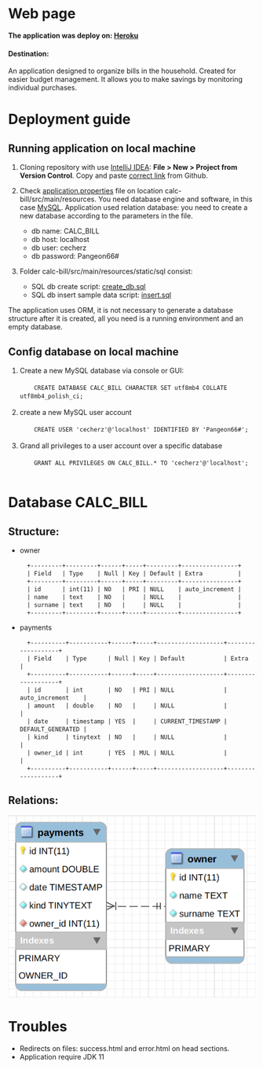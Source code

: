 # Web page
<strong>The application was deploy on: <a href="https://calc-bill.herokuapp.com/">Heroku</a></strong>

#### Destination:

An application designed to organize bills in the household. Created for easier budget management. 
It allows you to make savings by monitoring individual purchases.

# Deployment guide

## Running application on local machine
1. Cloning repository with use [IntelliJ IDEA](https://www.jetbrains.com/idea/download/#section=linux):
<strong>File > New > Project from Version Control</strong>. Copy and paste [correct link](https://github.com/pangeon/calc-bill.git) from Github.

2. Check [application.properties](https://github.com/pangeon/calc-bill/blob/master/src/main/resources/application.properties) 
file on location calc-bill/src/main/resources. You need database engine and software, in this case [MySQL](https://www.mysql.com/). 
Application used relation database: you need to create a new database according to the parameters in the file.
    - db name: CALC_BILL
    - db host: localhost
    - db user: cecherz
    - db password: Pangeon66#

3. Folder calc-bill/src/main/resources/static/sql consist:
    - SQL db create script: [create_db.sql](https://github.com/pangeon/calc-bill/blob/master/src/main/resources/static/sql/create_db.sql)
    - SQL db insert sample data script: [insert.sql](https://github.com/pangeon/calc-bill/blob/master/src/main/resources/static/sql/insert.sql)
    
The application uses ORM, it is not necessary to generate a database structure after it is created, all you need is 
a running environment and an empty database.

## Config database on local machine

<ol>
<li>
    Create a new MySQL database via console or GUI:<br />
    <code>
    CREATE DATABASE CALC_BILL CHARACTER SET utf8mb4 COLLATE utf8mb4_polish_ci;
    </code>  
</li>
<li>
    create a new MySQL user account<br />
    <code>
    CREATE USER 'cecherz'@'localhost' IDENTIFIED BY 'Pangeon66#';
    </code>
</li>
<li>
    Grand all privileges to a user account over a specific database<br />   
    <code>
    GRANT ALL PRIVILEGES ON CALC_BILL.* TO 'cecherz'@'localhost';
    </code>
</li>          
</ol>

# Database CALC_BILL

## Structure:
* owner

        +---------+---------+------+-----+---------+----------------+
        | Field   | Type    | Null | Key | Default | Extra          |
        +---------+---------+------+-----+---------+----------------+
        | id      | int(11) | NO   | PRI | NULL    | auto_increment |
        | name    | text    | NO   |     | NULL    |                |
        | surname | text    | NO   |     | NULL    |                |
        +---------+---------+------+-----+---------+----------------+
        
* payments

        +----------+-----------+------+-----+-------------------+-------------------+
        | Field    | Type      | Null | Key | Default           | Extra             |
        +----------+-----------+------+-----+-------------------+-------------------+
        | id       | int       | NO   | PRI | NULL              | auto_increment    |
        | amount   | double    | NO   |     | NULL              |                   |
        | date     | timestamp | YES  |     | CURRENT_TIMESTAMP | DEFAULT_GENERATED |
        | kind     | tinytext  | NO   |     | NULL              |                   |
        | owner_id | int       | YES  | MUL | NULL              |                   |
        +----------+-----------+------+-----+-------------------+-------------------+

## Relations:
![table diagram](readme-img/model_mysql_workbench.png)

# Troubles
* Redirects on files: success.html and error.html on head sections.
* Application require JDK 11 